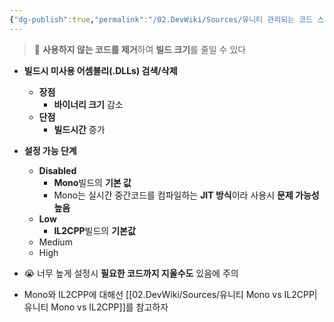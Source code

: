 ```yaml
---
{"dg-publish":true,"permalink":"/02.DevWiki/Sources/유니티 관리되는 코드 스트리핑/","noteIcon":""}
---
```


> 🤔 **사용하지 않는 코드를 제거**하여 **빌드 크기**를 줄일 수 있다

* **빌드시 미사용 어셈블리(.DLLs) 검색/삭제**
	* **장점**
		* **바이너리 크기** 감소
	* **단점**
		* **빌드시간** 증가
	
* **설정 가능 단계**
	* **Disabled**
		* **Mono**빌드의 **기본 값**
		* Mono는 실시간 중간코드를 컴파일하는 **JIT 방식**이라 사용시 **문제 가능성 높음**
	* **Low**
		* **IL2CPP**빌드의 **기본값**
	* Medium
	* High
* 😭 너무 높게 설정시 **필요한 코드까지 지울수도** 있음에 주의
* Mono와 IL2CPP에 대해선 [[02.DevWiki/Sources/유니티 Mono vs IL2CPP\|유니티 Mono vs IL2CPP]]를 참고하자